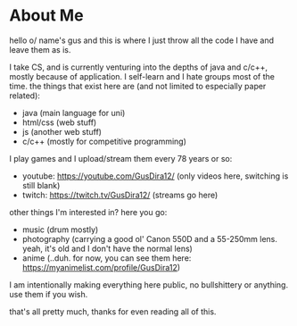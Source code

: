 # About Me
hello o/ name's gus and this is where I just throw all the code I have and leave them as is.

I take CS, and is currently venturing into the depths of java and c/c++, mostly because of application. I self-learn and I hate groups most of the time.
the things that exist here are (and not limited to especially paper related):
- java (main language for uni)
- html/css (web stuff)
- js (another web stuff)
- c/c++ (mostly for competitive programming)

I play games and I upload/stream them every 78 years or so:
- youtube: https://youtube.com/GusDira12/ (only videos here, switching is still blank)
- twitch: https://twitch.tv/GusDira12/ (streams go here)

other things I'm interested in? here you go:
- music (drum mostly)
- photography (carrying a good ol' Canon 550D and a 55-250mm lens. yeah, it's old and I don't have the normal lens)
- anime (..duh. for now, you can see them here: https://myanimelist.com/profile/GusDira12)

I am intentionally making everything here public, no bullshittery or anything. use them if you wish.

that's all pretty much, thanks for even reading all of this.
